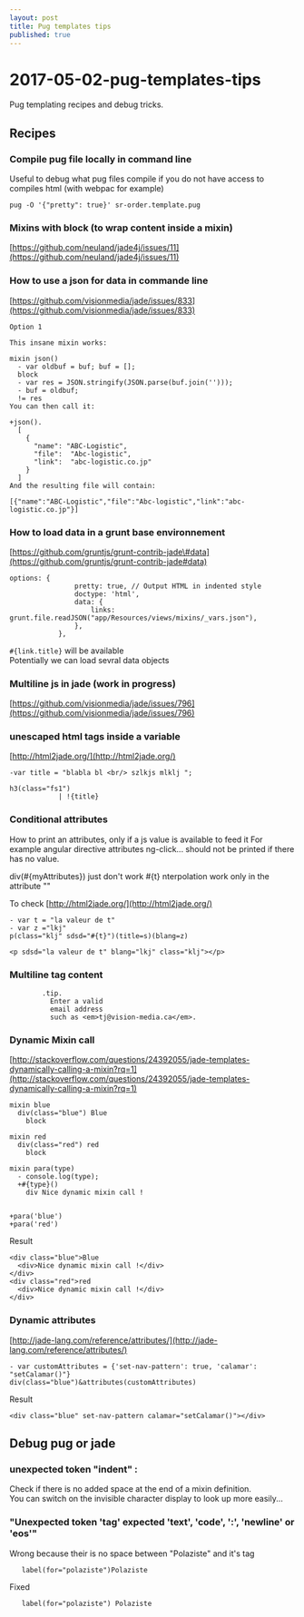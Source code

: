 ```yaml
---
layout: post
title: Pug templates tips
published: true
---
```


# 2017-05-02-pug-templates-tips

Pug templating recipes and debug tricks.

## Recipes

### Compile  pug file locally in command line

Useful to debug what pug files compile if you do not have access to compiles html \(with webpac for example\)

```text
pug -O '{"pretty": true}' sr-order.template.pug
```

### Mixins with block \(to wrap content inside a mixin\)

[https://github.com/neuland/jade4j/issues/11](https://github.com/neuland/jade4j/issues/11)

### How to use a json for data in commande line

[https://github.com/visionmedia/jade/issues/833](https://github.com/visionmedia/jade/issues/833)

```text
Option 1

This insane mixin works:

mixin json()
  - var oldbuf = buf; buf = [];
  block
  - var res = JSON.stringify(JSON.parse(buf.join('')));
  - buf = oldbuf;
  != res
You can then call it:

+json().
  [
    {
      "name": "ABC-Logistic",
      "file":  "Abc-logistic",
      "link":  "abc-logistic.co.jp"
    }
  ]
And the resulting file will contain:

[{"name":"ABC-Logistic","file":"Abc-logistic","link":"abc-logistic.co.jp"}]
```

### How to load data in a grunt base environnement

[https://github.com/gruntjs/grunt-contrib-jade\#data](https://github.com/gruntjs/grunt-contrib-jade#data)

```text
options: {
                pretty: true, // Output HTML in indented style
                doctype: 'html',
                data: {
                    links: grunt.file.readJSON("app/Resources/views/mixins/_vars.json"),
                },
            },
```

`#{link.title}` will be available  
Potentially we can load sevral data objects

### Multiline js in jade \(work in progress\)

[https://github.com/visionmedia/jade/issues/796](https://github.com/visionmedia/jade/issues/796)

### unescaped html tags inside a variable

[http://html2jade.org/](http://html2jade.org/)

```text
-var title = "blabla bl <br/> szlkjs mlklj ";

h3(class="fs1")
            | !{title}
```

### Conditional attributes

How to print an attributes, only if a js value is available to feed it For example angular directive attributes ng-click... should not be printed if there has no value.

div\(\#{myAttributes}\) just don't work \#{t} nterpolation work only in the attribute ""

To check [http://html2jade.org/](http://html2jade.org/)

```text
- var t = "la valeur de t"
- var z ="lkj"
p(class="klj" sdsd="#{t}")(title=s)(blang=z)
```

```markup
<p sdsd="la valeur de t" blang="lkj" class="klj"></p>
```

### Multiline tag content

```text
        .tip.
          Enter a valid
          email address
          such as <em>tj@vision-media.ca</em>.
```

### Dynamic Mixin call

[http://stackoverflow.com/questions/24392055/jade-templates-dynamically-calling-a-mixin?rq=1](http://stackoverflow.com/questions/24392055/jade-templates-dynamically-calling-a-mixin?rq=1)

```text
mixin blue
  div(class="blue") Blue
    block

mixin red
  div(class="red") red
    block

mixin para(type)
  - console.log(type);
  +#{type}()
    div Nice dynamic mixin call !


+para('blue')
+para('red')
```

Result

```markup
<div class="blue">Blue
  <div>Nice dynamic mixin call !</div>
</div>
<div class="red">red
  <div>Nice dynamic mixin call !</div>
</div>
```

### Dynamic attributes

[http://jade-lang.com/reference/attributes/](http://jade-lang.com/reference/attributes/)

```text
- var customAttributes = {'set-nav-pattern': true, 'calamar': "setCalamar()"}
div(class="blue")&attributes(customAttributes)
```

Result

```markup
<div class="blue" set-nav-pattern calamar="setCalamar()"></div>
```

## Debug pug or jade

### **unexpected token "indent"** :

Check if there is no added space at the end of a mixin definition.  
You can switch on the invisible character display to look up more easily...

### "Unexpected token 'tag' expected 'text', 'code', ':', 'newline' or 'eos'"

Wrong because their is no space between "Polaziste" and it's tag

```text
   label(for="polaziste")Polaziste
```

Fixed

```text
   label(for="polaziste") Polaziste
```


